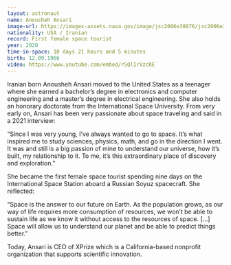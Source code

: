 ```yaml
---
layout: astronaut
name: Anousheh Ansari
image-url: https://images-assets.nasa.gov/image/jsc2006e38876/jsc2006e38876~medium.jpg
nationality: USA / Iranian
record: First female space tourist
year: 2020
time-in-space: 10 days 21 hours and 5 minutes
birth: 12.09.1966
video: https://www.youtube.com/embed/rSQlIrVzcRE
---
```


Iranian born Anousheh Ansari moved to the United States as a teenager where she earned a bachelor’s degree in electronics and computer engineering and a master’s degree in electrical engineering. She also holds an honorary doctorate from the International Space University. From very early on, Ansari has been very passionate about space traveling and said in a 2021 interview: 

<div class="quotes">
“Since I was very young, I’ve always wanted to go to space. It’s what inspired me to study sciences, physics, math, and go in the direction I went. It was and still is a big passion of mine to understand our universe, how it’s built, my relationship to it. To me, it’s this extraordinary place of discovery and exploration.”
</div>

She became the first female space tourist spending nine days on the International Space Station aboard a Russian Soyuz spacecraft. She reflected:

<div class="quotes">
“Space is the answer to our future on Earth. As the population grows, as our way of life requires more consumption of resources, we won’t be able to sustain life as we know it without access to the resources of space. [...] Space will allow us to understand our planet and be able to predict things better.”
</div>

Today, Ansari is CEO of XPrize which is a California-based nonprofit organization that supports scientific innovation.

